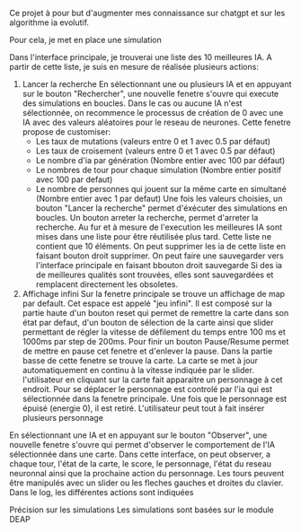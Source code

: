 Ce projet à pour but d'augmenter mes connaissance sur chatgpt et sur les algorithme ia evolutif.

Pour cela, je met en place une simulation

Dans l'interface principale, je trouverai une liste des 10 meilleures IA.
A partir de cette liste, je suis en mesure de réalisée plusieurs actions:

1) Lancer la recherche
En sélectionnant une ou plusieurs IA et en appuyant sur le bouton "Rechercher", une nouvelle fenetre s'ouvre qui
execute des simulations en boucles. Dans le cas ou aucune IA n'est sélectionnée, on recommence le processus de création de 0 avec une
IA avec des valeurs aléatoires pour le reseau de neurones.
Cette fenetre propose de customiser:
   - Les taux de mutations (valeurs entre 0 et 1 avec 0.5 par défaut)
   - Les taux de croisement (valeurs entre 0 et 1 avec 0.5 par défaut)
   - Le nombre d'ia par génération (Nombre entier avec 100 par défaut)
   - Le nombres de tour pour chaque simulation (Nombre entier positif avec 100 par defaut)
   - Le nombre de personnes qui jouent sur la même carte en simultané (Nombre entier avec 1 par defaut)
Une fois les valeurs choisies, un bouton "Lancer la recherche" permet d'éxécuter des simulations en boucles.
Un bouton arreter la recherche, permet d'arreter la recherche.
Au fur et à mesure de l'execution les meilleures IA sont mises dans une liste pour être réutilisée plus tard. Cette liste ne 
contient que 10 éléments.
On peut supprimer les ia de cette liste en faisant bouton droit supprimer.
On peut faire une sauvegarder vers l'interface principale en faisant bbouton droit sauvegarde
Si des ia de meilleures qualités sont trouvées, elles sont sauvegardées et remplacent directement les obsoletes.
2) Affichage infini
Sur la fenetre principale se trouve un affichage de map par default.
Cet espace est appelé "jeu infini". Il est composé sur la partie haute d'un bouton reset qui permet de remettre la carte dans son état par defaut,
d'un bouton de sélection de la carte ainsi que slider permettant de régler la vitesse de défilement du temps entre 100 ms et 1000ms par step de 200ms.
Pour finir un bouton Pause/Resume permet de mettre en pause cet fenetre et d'enlever la pause.
Dans la partie basse de cette fenetre se trouve la carte. La carte se met à jour automatiquement en continu à la vitesse indiquée par le slider.
l'utilisateur en cliquant sur la carte fait apparaitre un personnage à cet endroit. Pour se déplacer le personnage est controlé par l'ia qui est sélectionnée
dans la fenetre principale. Une fois que le personnage est épuisé (energie 0), il est retiré. L'utilisateur peut tout à fait insérer plusieurs
personnage


En sélectionnant une IA et en appuyant sur le bouton "Observer", une nouvelle fenetre s'ouvre qui permet d'observer le 
comportement de l'IA sélectionnée dans une carte.
Dans cette interface, on peut observer, a chaque tour, l'état de la carte, le score, le personnage, l'état du reseau neuronnal ainsi
que la prochaine action du personnage. Les tours peuvent être manipulés avec un slider ou les fleches gauches et droites du clavier.
Dans le log, les différentes actions sont indiquées

Précision sur les simulations
Les simulations sont basées sur le module DEAP
